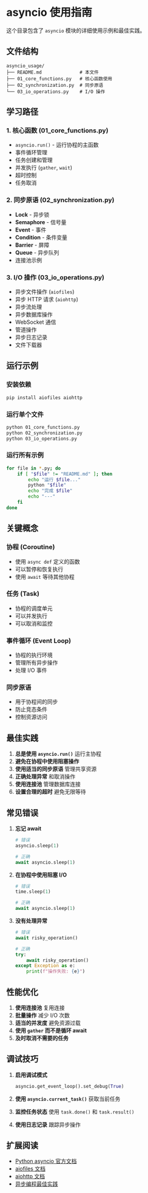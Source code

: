 # asyncio 使用指南

这个目录包含了 `asyncio` 模块的详细使用示例和最佳实践。

## 文件结构

```
asyncio_usage/
├── README.md              # 本文件
├── 01_core_functions.py   # 核心函数使用
├── 02_synchronization.py  # 同步原语
└── 03_io_operations.py    # I/O 操作
```

## 学习路径

### 1. 核心函数 (01_core_functions.py)
- `asyncio.run()` - 运行协程的主函数
- 事件循环管理
- 任务创建和管理
- 并发执行 (`gather`, `wait`)
- 超时控制
- 任务取消

### 2. 同步原语 (02_synchronization.py)
- **Lock** - 异步锁
- **Semaphore** - 信号量
- **Event** - 事件
- **Condition** - 条件变量
- **Barrier** - 屏障
- **Queue** - 异步队列
- 连接池示例

### 3. I/O 操作 (03_io_operations.py)
- 异步文件操作 (`aiofiles`)
- 异步 HTTP 请求 (`aiohttp`)
- 异步流处理
- 异步数据库操作
- WebSocket 通信
- 管道操作
- 异步日志记录
- 文件下载器

## 运行示例

### 安装依赖
```bash
pip install aiofiles aiohttp
```

### 运行单个文件
```bash
python 01_core_functions.py
python 02_synchronization.py
python 03_io_operations.py
```

### 运行所有示例
```bash
for file in *.py; do
    if [ "$file" != "README.md" ]; then
        echo "运行 $file..."
        python "$file"
        echo "完成 $file"
        echo "---"
    fi
done
```

## 关键概念

### 协程 (Coroutine)
- 使用 `async def` 定义的函数
- 可以暂停和恢复执行
- 使用 `await` 等待其他协程

### 任务 (Task)
- 协程的调度单元
- 可以并发执行
- 可以取消和监控

### 事件循环 (Event Loop)
- 协程的执行环境
- 管理所有异步操作
- 处理 I/O 事件

### 同步原语
- 用于协程间的同步
- 防止竞态条件
- 控制资源访问

## 最佳实践

1. **总是使用 `asyncio.run()`** 运行主协程
2. **避免在协程中使用阻塞操作**
3. **使用适当的同步原语** 管理共享资源
4. **正确处理异常** 和取消操作
5. **使用连接池** 管理数据库连接
6. **设置合理的超时** 避免无限等待

## 常见错误

1. **忘记 await**
   ```python
   # 错误
   asyncio.sleep(1)
   
   # 正确
   await asyncio.sleep(1)
   ```

2. **在协程中使用阻塞 I/O**
   ```python
   # 错误
   time.sleep(1)
   
   # 正确
   await asyncio.sleep(1)
   ```

3. **没有处理异常**
   ```python
   # 错误
   await risky_operation()
   
   # 正确
   try:
       await risky_operation()
   except Exception as e:
       print(f"操作失败: {e}")
   ```

## 性能优化

1. **使用连接池** 复用连接
2. **批量操作** 减少 I/O 次数
3. **适当的并发度** 避免资源过载
4. **使用 `gather` 而不是循环 await**
5. **及时取消不需要的任务**

## 调试技巧

1. **启用调试模式**
   ```python
   asyncio.get_event_loop().set_debug(True)
   ```

2. **使用 `asyncio.current_task()`** 获取当前任务
3. **监控任务状态** 使用 `task.done()` 和 `task.result()`
4. **使用日志记录** 跟踪异步操作

## 扩展阅读

- [Python asyncio 官方文档](https://docs.python.org/3/library/asyncio.html)
- [aiofiles 文档](https://github.com/Tinche/aiofiles)
- [aiohttp 文档](https://docs.aiohttp.org/)
- [异步编程最佳实践](https://docs.python.org/3/library/asyncio-dev.html) 